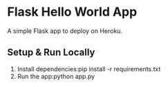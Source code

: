 # Flask Hello World App

A simple Flask app to deploy on Heroku.

## Setup & Run Locally
1. Install dependencies:pip install -r requirements.txt
2. Run the app:python app.py
